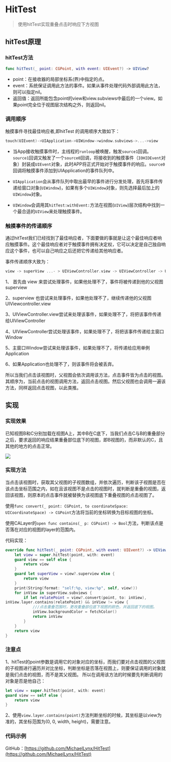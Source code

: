 # HitTest
> 使用hitTest实现重叠点击时响应下方视图



## hitTest原理

### hitTest方法

```swift
func hitTest(_ point: CGPoint, with event: UIEvent?) -> UIView?
```

- point：在接收器的局部坐标系(界)中指定的点。
- event：系统保证调用此方法的事件。如果从事件处理代码外部调用此方法，则可以指定nil。
- 返回值：返回所能包含point的view和view.subviews中最后的一个view。如果point完全位于视图层次结构之外，则返回nil。



### 调用顺序

触摸事件寻找最佳响应者,即hitTest 的调用顺序大致如下：

```swift
touch(UIEvent)->UIApplication->UIWindow->window.subviews->...->view
```

- 当App接收触摸事件时，主线程的`runloop`被唤醒，触发`source1`回调。`source1`回调又触发了一个`source0`回调，将接收到的触摸事件（`IOHIDEvent`对象）封装成`UIEvent`对象，此时APP将正式开始对于触摸事件的响应。`source0`回调将触摸事件添加到UIApplication的事件队列中。

- `UIApplication`会从事件队列中取出最早的事件进行分发处理，首先将事件传递给窗口对象(`UIWindow`)，如果有多个`UIWindow`对象，则先选择最后加上的`UIWindow`对象。

- `UIWindow`会调用其`hitTest:withEvent:`方法在视图(`UIView`)层次结构中找到一个最合适的`UIView`来处理触摸事件。



### 触摸事件的传递顺序

通过hitTest我们已经找到了最佳响应者，下面要做的事就是让这个最佳响应者响应触摸事件。这个最佳响应者对于触摸事件拥有决定权，它可以决定是自己独自响应这个事件，也可以自己响应之后还把它传递给其他响应者。

事件传递顺序大致为：

```swift
view -> superView ...- > UIViewController.view -> UIViewController -> UIWindow -> UIApplication -> 事件丢弃
```

1、 首先由 view 来尝试处理事件，如果他处理不了，事件将被传递到他的父视图superview

2、superview 也尝试来处理事件，如果他处理不了，继续传递他的父视图
 UIViewcontroller.view

3、UIViewController.view尝试来处理该事件，如果处理不了，将把该事件传递给UIViewController

4、UIViewController尝试处理该事件，如果处理不了，将把该事件传递给主窗口Window

5、主窗口Window尝试来处理该事件，如果处理不了，将传递给应用单例Application

6、如果Application也处理不了，则该事件将会被丢弃。



所以当我们点击该视图时，父视图会依次调用该方法，点击事件皆为点击的视图。其顺序为，当前点击的视图调用方法，返回点击视图。然后父视图也会调用一遍该方法，同样返回点击视图，以此类推。



## 实现

### 实现效果

已知视图B和C分别加载在视图A上，其中B在C底下，当我们点击C与B的重叠部分之后，要求返回的响应结果重叠部位底下的视图，即B视图的，而非默认的C，且其他的地方的点击正常。

![](https://i.niupic.com/images/2021/04/02/9glh.png)

### 实现方法

当点击该视图时，获取其父视图的子视图数组，并依次遍历，判断该子视图是否在该点击坐标范围之内，如在且该视图不是点击的视图时，就判断是重叠的视图，返回该视图，则原本的点击事件就被替换为该视图底下重叠视图的点击视图了。

使用`func convert(_ point: CGPoint, to coordinateSpace: UICoordinateSpace) -> CGPoint`方法将当前的坐标转换为目标视图的坐标。

使用CALayer的`open func contains(_ p: CGPoint) -> Bool`方法，判断该点是否落在对应的视图的layer的范围内。

代码实现：

~~~swift
override func hitTest(_ point: CGPoint, with event: UIEvent?) -> UIView? {
    let view = super.hitTest(point, with: event)
    guard view == self else {
        return view
    }
    guard let superView = view?.superview else {
        return view
    }
    print(String(format: "self:%p, view:%p", self, view!))
    for inView in superView.subviews {
        if let relatePoint = view?.convert(point, to: inView),
inView.layer.contains(relatePoint) && inView != view {
            ///点击重叠范围时，更改重叠部位底下视图的颜色，并返回底下的视图。
            inView.backgroundColor = fetchColor()
            return inView
        }
    }
    return view
}
~~~



### 注意点

1、hitTest的point参数是调用它的对象对应的坐标，而我们要对点击视图的父视图的子视图进行遍历并对比坐标，判断坐标是否落在视图上，则要保证调用的对象就是我们点击的视图，而不是其父视图。
所以在调用该方法的时候要先判断调用的对象是否是他自己：

```swift
let view = super.hitTest(point, with: event)
guard view == self else {
    return view
}

```

2、使用`view.layer.contains(point)`方法判断坐标的时候，其坐标是以view为准的，其坐标范围为(0, 0, width, height)，需要注意。



### 代码示例

GitHub：[https://github.com/MichaelLynx/HitTest](https://github.com/MichaelLynx/HitTest)

